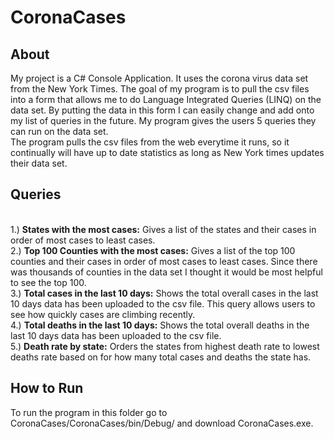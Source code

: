 # CoronaCases #
## About ##
My project is a C# Console Application. It uses the corona virus data set from the New York Times. The goal of my program is to pull the csv files into a form that allows me to do Language Integrated Queries (LINQ) on the data set. By putting the data in this form I can easily change and add onto my list of queries in the future. My program gives the users 5 queries they can run on the data set.
<br>The program pulls the csv files from the web everytime it runs, so it continually will have up to date statistics as long as New York times updates their data set.
## Queries ##
<br>1.) **States with the most cases:** Gives a list of the states and their cases in order of most cases to least cases. <br> 
2.) **Top 100 Counties with the most cases:**  Gives a list of the top 100 counties and their cases in order of most cases to least cases. Since there was thousands of counties in the data set I thought it would be most helpful to see the top 100.<br> 
3.) **Total cases in the last 10 days:** Shows the total overall cases in the last 10 days data has been uploaded to the csv file. This query allows users to see how quickly cases are climbing recently. <br>
4.) **Total deaths in the last 10 days:** Shows the total overall deaths in the last 10 days data has been uploaded to the csv file. <br>
5.) **Death rate by state:** Orders the states from highest death rate to lowest deaths rate based on for how many total cases and deaths the state has. <br>

## How to Run ##
To run the program in this folder go to CoronaCases/CoronaCases/bin/Debug/ and download CoronaCases.exe.


